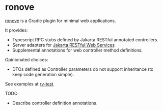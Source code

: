 # ronove

[ronove](https://en.wikipedia.org/wiki/Ronove) is a Gradle plugin for minimal web applications.

It provides:

- Typescript RPC stubs defined by Jakarta RESTful annotated controllers.
- Server adapters for [Jakarta RESTful Web Services](https://jakarta.ee/specifications/restful-ws/3.0/jakarta-restful-ws-spec-3.0.html)
- Supplemental annotations for web controller method definitions.

Opinionated choices:

- DTOs defined as Controller parameters do not support inheritance (to keep code generation simple).

See examples at [rv-test](./rv-test/src/test/java/io/vacco/ronove).

TODO

- Describe controller definition annotations.

